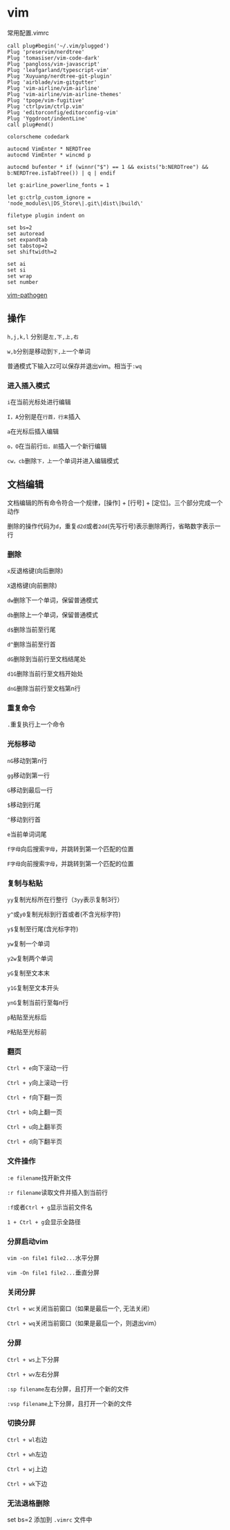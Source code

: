 # vim

常用配置.vimrc
```
call plug#begin('~/.vim/plugged')
Plug 'preservim/nerdtree'
Plug 'tomasiser/vim-code-dark'
Plug 'pangloss/vim-javascript'
Plug 'leafgarland/typescript-vim'
Plug 'Xuyuanp/nerdtree-git-plugin'
Plug 'airblade/vim-gitgutter'
Plug 'vim-airline/vim-airline'
Plug 'vim-airline/vim-airline-themes'
Plug 'tpope/vim-fugitive'
Plug 'ctrlpvim/ctrlp.vim'
Plug 'editorconfig/editorconfig-vim'
Plug 'Yggdroot/indentLine'
call plug#end()

colorscheme codedark

autocmd VimEnter * NERDTree
autocmd VimEnter * wincmd p

autocmd bufenter * if (winnr("$") == 1 && exists("b:NERDTree") && b:NERDTree.isTabTree()) | q | endif

let g:airline_powerline_fonts = 1

let g:ctrlp_custom_ignore = 'node_modules\|DS_Store\|.git\|dist\|build\'

filetype plugin indent on

set bs=2
set autoread
set expandtab
set tabstop=2
set shiftwidth=2

set ai
set si
set wrap
set number
```

[vim-pathogen](https://github.com/tpope/vim-pathogen)


## 操作
`h,j,k,l` 分别是`左,下,上,右`

`w,b`分别是移动到`下,上`一个单词

普通模式下输入`ZZ`可以保存并退出vim。相当于`:wq`

### 进入插入模式
`i`在当前光标处进行编辑

`I，A`分别是在`行首，行末`插入

`a`在光标后插入编辑

`o，O`在当前行`后，前`插入一个新行编辑

`cw，cb`删除`下，上`一个单词并进入编辑模式

## 文档编辑
文档编辑的所有命令符合一个规律，[操作] + [行号] + [定位]。三个部分完成一个动作

删除的操作代码为`d`，重复`d2d`或者`2dd`(先写行号)表示删除两行，省略数字表示一行

### 删除
`x`反退格键(向后删除)

`X`退格键(向前删除)

`dw`删除下一个单词，保留普通模式

`db`删除上一个单词，保留普通模式

`d$`删除当前至行尾

`d^`删除当前至行首

`dG`删除到当前行至文档结尾处

`d1G`删除当前行至文档开始处

`dnG`删除当前行至文档第n行

### 重复命令
`.`重复执行上一个命令

### 光标移动
`nG`移动到第n行

`gg`移动到第一行

`G`移动到最后一行

`$`移动到行尾

`^`移动到行首

`e`当前单词词尾

`f字母`向后搜索`字母`，并跳转到第一个匹配的位置

`F字母`向前搜索`字母`，并跳转到第一个匹配的位置


### 复制与粘贴
`yy`复制光标所在行整行（`3yy`表示复制3行）

`y^`或`y0`复制光标到行首或者(不含光标字符)

`y$`复制至行尾(含光标字符)

`yw`复制一个单词

`y2w`复制两个单词

`yG`复制至文本末

`y1G`复制至文本开头

`ynG`复制当前行至每n行

`p`粘贴至光标后

`P`粘贴至光标前

### 翻页
`Ctrl + e`向下滚动一行

`Ctrl + y`向上滚动一行

`Ctrl + f`向下翻一页

`Ctrl + b`向上翻一页

`Ctrl + u`向上翻半页

`Ctrl + d`向下翻半页


### 文件操作
`:e filename`找开新文件

`:r filename`读取文件并插入到当前行

`:f`或者`Ctrl + g`显示当前文件名

`1 + Ctrl + g`会显示全路径

### 分屏启动vim
`vim -on file1 file2...`水平分屏

`vim -On file1 file2...`垂直分屏

### 关闭分屏
`Ctrl + wc`关闭当前窗口（如果是最后一个, 无法关闭）

`Ctrl + wq`关闭当前窗口（如果是最后一个，则退出vim）

### 分屏
`Ctrl + ws`上下分屏

`Ctrl + wv`左右分屏

`:sp filename`左右分屏，且打开一个新的文件

`:vsp filename`上下分屏，且打开一个新的文件

### 切换分屏
`Ctrl + wl`右边

`Ctrl + wh`左边

`Ctrl + wj`上边

`Ctrl + wk`下边





### 无法退格删除

set bs=2 添加到 `.vimrc` 文件中

